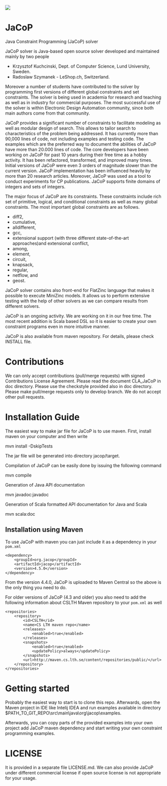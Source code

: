 ![](https://travis-ci.org/radsz/jacop.svg?branch=develop)

JaCoP
=====

Java Constraint Programming (JaCoP) solver

JaCoP solver is Java-based open source solver developed and maintained mainly by two people
- Krzysztof Kuchcinski, Dept. of Computer Science, Lund University, Sweden.
- Radoslaw Szymanek - LeShop.ch, Switzerland.

Moreover a number of students have contributed to the solver by programming first versions of different global
constraints and set constraints. The solver is being used in academia for research and teaching as well as in
industry for commercial purposes. The most successful use of the solver is within Electronic Design Automation
community, since both main authors come from that community.

JaCoP provides a significant number of constraints to facilitate modeling as well as modular design of search.
This allows to tailor search to characteristics of the problem being addressed. It has currently more than 90,000 lines
of code, not including examples and testing code. The examples which are the preferred way to document the abilities of
JaCoP have more than 20.000 lines of code. The core developers have been working on JaCoP for past 10 years during their
free time as a hobby activity. It has been refactored, transformed, and improved many times. Initial versions of JaCoP
were even 3 orders of magnitude slower than the current version. JaCoP implementation has been influenced heavily by
more than 20 research articles. Moreover, JaCoP was used as a tool to conduct experiments for CP publications.
JaCoP supports finite domains of integers and sets of integers.

The major focus of JaCoP are its constraints. These constraints include rich set of primitive, logical, and
conditional constraints as well as many global constraints. The most important global constraints are as follows.

- diff2,
- cumulative,
- alldifferent,
- gcc,
- extensional support (with three different state-of-the-art approaches)and extensional conflict,
- among,
- element,
- circuit,
- knapsack,
- regular,
- netflow, and
- geost.

JaCoP solver contains also front-end for FlatZinc language that makes it possible to execute MiniZinc models. It allows
us to perform extensive testing with the help of other solvers as we can compare results from different solvers.

JaCoP is an ongoing activity. We are working on it in our free time. The most recent addition is Scala based DSL so
it is easier to create your own constraint programs even in more intuitive manner.

JaCoP is also available from maven repository. For details, please check INSTALL file.

Contributions
======

We can only accept contributions (pull/merge requests) with signed Contributions License Agreement. Please read the document CLA_JaCoP in doc directory. Please use the checkstyle provided also in doc directory.
Please make pull/merge requests only to develop branch. We do not accept other pull requests.

Installation Guide
====

The easiest way to make jar file for JaCoP is to use maven. First, install maven on your computer and then write 

mvn install -DskipTests

The jar file will be generated into directory jacop/target.

Compilation of JaCoP can be easily done by issuing the following command

mvn compile

Generation of Java API documentation

mvn javadoc:javadoc

Generation of Scala formatted API documentation for Java and Scala

mvn scala:doc

Installation using Maven
------------------------

To use JaCoP with maven you can just include it as a dependency in your `pom.xml`

    <dependency>
        <groupId>org.jacop</groupId>
        <artifactId>jacop</artifactId>
        <version>4.5.0</version>
    </dependency>

From the version 4.4.0, JaCoP is uploaded to Maven Central so the above is the only thing you need to do. 

For older versions of JaCoP (4.3 and older) you also need to add the following information 
about CSLTH Maven repository to your `pom.xml` as well

    <repositories>
		<repository>
			<id>CSLTH</id>
			<name>CS LTH maven repo</name>
			<releases>
				<enabled>true</enabled>
			</releases>
			<snapshots>
				<enabled>true</enabled>
				<updatePolicy>always</updatePolicy>
			</snapshots>
			<url>http://maven.cs.lth.se/content/repositories/public/</url>
		</repository>
	</repositories>

Getting started
======

Probably the easiest way to start is to clone this repo. Afterwards, open the Maven project in IDE like Intelij IDEA and run examples available in directory $PATH_TO_GIT_REPO\src\main\java\org\jacop\examples.

Afterwards, you can copy parts of the provided examples into your own project add JaCoP maven dependency and start writing your own constraint programming examples.


LICENSE
======

It is provided in a separate file LICENSE.md. We can also provide JaCoP under different commercial license if open source license is not appropriate for your usage.
